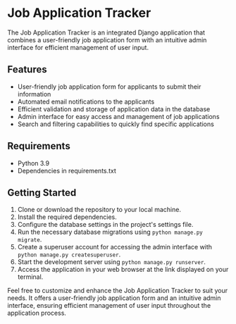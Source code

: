 # Job Application Tracker

The Job Application Tracker is an integrated Django application that combines a user-friendly job application form with an intuitive admin interface for efficient management of user input.

## Features
- User-friendly job application form for applicants to submit their information
- Automated email notifications to the applicants
- Efficient validation and storage of application data in the database
- Admin interface for easy access and management of job applications
- Search and filtering capabilities to quickly find specific applications

## Requirements
- Python 3.9
- Dependencies in requirements.txt

## Getting Started
1. Clone or download the repository to your local machine.
2. Install the required dependencies.
3. Configure the database settings in the project's settings file.
4. Run the necessary database migrations using `python manage.py migrate`.
5. Create a superuser account for accessing the admin interface with `python manage.py createsuperuser`.
6. Start the development server using `python manage.py runserver`.
7. Access the application in your web browser at the link displayed on your terminal.

Feel free to customize and enhance the Job Application Tracker to suit your needs. It offers a user-friendly job application form and an intuitive admin interface, ensuring efficient management of user input throughout the application process.

